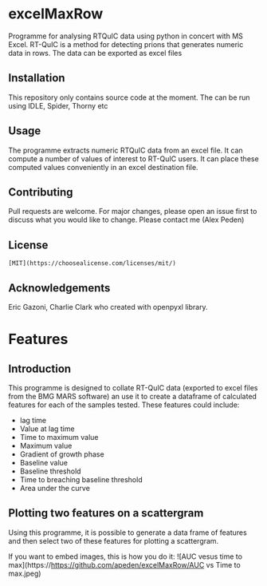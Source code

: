 # excelMaxRow
Programme for analysing RTQuIC data using python in concert with MS Excel. RT-QuIC is a method for detecting prions that generates numeric data in rows. The data can be exported as excel files


## Installation
This repository only contains source code at the moment. The can be run using IDLE, Spider, Thorny etc 

## Usage
The programme extracts numeric RTQuIC data from an excel file. It can compute a number of values of interest to RT-QuIC users. It can place these computed values conveniently in an excel destination file.

## Contributing
Pull requests are welcome. For major changes, please open an issue first to discuss what you would like to change.
Please contact me (Alex Peden) 

## License
```
[MIT](https://choosealicense.com/licenses/mit/)
```

## Acknowledgements
Eric Gazoni, Charlie Clark who created with openpyxl library.

# Features
## Introduction
This programme is designed to collate RT-QuIC data (exported to excel files from the BMG MARS software) an use it to create a dataframe of calculated features for each of the samples tested. These features could include:
* lag time
* Value at lag time
* Time to maximum value
* Maximum value
* Gradient of growth phase
* Baseline value
* Baseline threshold
* Time to breaching baseline threshold
* Area under the curve

## Plotting two features on a scattergram
Using this programme, it is possible to generate a data frame of features and then select two of these features for plotting a scattergram.

If you want to embed images, this is how you do it:
![AUC vesus time to max](https://https://github.com/apeden/excelMaxRow/AUC vs Time to max.jpeg)




